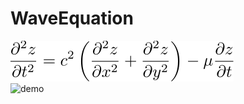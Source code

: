 # WaveEquation
![formula](https://github.com/tk-yoshimura/WaveEquation/blob/main/figures/formula.svg)  
![demo](https://github.com/tk-yoshimura/WaveEquation/blob/main/results/demo2.gif)